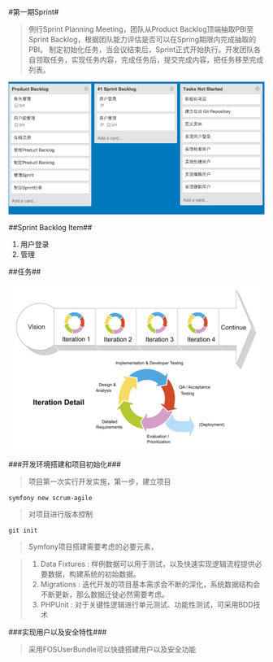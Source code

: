 #第一期Sprint#

> 例行Sprint Planning Meeting，团队从Product Backlog顶端抽取PBI至Sprint Backlog，根据团队能力评估是否可以在Spring期限内完成抽取的PBI。
> 制定初始化任务，当会议结束后，Sprint正式开始执行。开发团队各自领取任务，实现任务内容，完成任务后，提交完成内容，把任务移至完成列表。

![第一期Sprint](./images/Sprint_01a.png)

##Sprint Backlog Item##

 1. 用户登录
 2. 管理


##任务##

![敏捷开发迭代模式](./images/scrum-iteration-detail.png)

###开发环境搭建和项目初始化###

> 项目第一次实行开发实施，第一步，建立项目

    symfony new scrum-agile
 
> 对项目进行版本控制

    git init
 

> Symfony项目搭建需要考虑的必要元素，

> 1. Data Fixtures : 样例数据可以用于测试，以及快速实现逻辑流程提供必要数据，构建系统的初始数据。
> 2. Migrations : 迭代开发的项目基本需求会不断的深化，系统数据结构会不断更新，那么数据迁徙必然需要考虑。
> 3. PHPUnit : 对于关键性逻辑进行单元测试、功能性测试，可采用BDD技术

###实现用户以及安全特性###

> 采用FOSUserBundle可以快捷搭建用户以及安全功能






